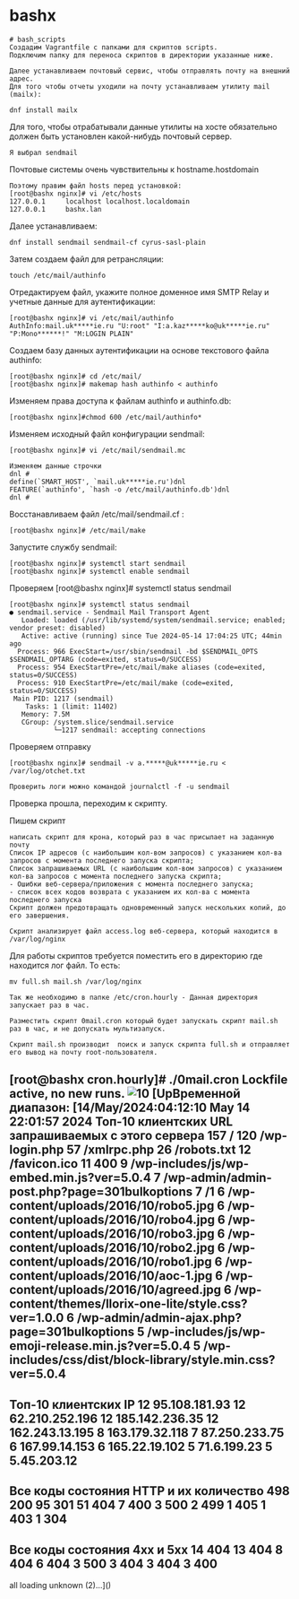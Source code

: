 # bashx
```
# bash_scripts
Создадим Vagrantfile c папками для скриптов scripts.
Подключим папку для переноса скриптов в директории указанные ниже.
```
```
Далее устанавливаем почтовый сервис, чтобы отправлять почту на внешний адрес.
Для того чтобы отчеты уходили на почту устанавливаем утилиту mail (mailx):
```
```
dnf install mailx
```
Для того, чтобы отрабатывали данные утилиты на хосте обязательно должен быть установлен какой-нибудь почтовый сервер.
```
Я выбрал sendmail
```
Почтовые системы очень чувствительны к hostname.hostdomain
```
Поэтому правим файл hosts перед установкой:
[root@bashx nginx]# vi /etc/hosts
127.0.0.1     localhost localhost.localdomain
127.0.0.1     bashx.lan
```
Далее устанавливаем:
```
dnf install sendmail sendmail-cf cyrus-sasl-plain
```
Затем создаем файл для ретрансляции:
```
touch /etc/mail/authinfo
```
Отредактируем файл, укажите полное доменное имя SMTP Relay и учетные данные для аутентификации:
```
[root@bashx nginx]# vi /etc/mail/authinfo
AuthInfo:mail.uk*****ie.ru "U:root" "I:a.kaz*****ko@uk*****ie.ru" "P:Mono******!" "M:LOGIN PLAIN"
```

Создаем базу данных аутентификации на основе текстового файла authinfo:
```
[root@bashx nginx]# cd /etc/mail/
[root@bashx nginx]# makemap hash authinfo < authinfo
```
Изменяем права доступа к файлам authinfo и authinfo.db:
```
[root@bashx nginx]#chmod 600 /etc/mail/authinfo*
```
Изменяем исходный файл конфигурации sendmail:
```
[root@bashx nginx]# vi /etc/mail/sendmail.mc
```
```
Изменяем данные строчки
dnl #
define(`SMART_HOST', `mail.uk*****ie.ru')dnl
FEATURE(`authinfo', `hash -o /etc/mail/authinfo.db')dnl
dnl #
```
Восстанавливаем файл /etc/mail/sendmail.cf :
```
[root@bashx nginx]# /etc/mail/make
```
Запустите службу sendmail:
```
[root@bashx nginx]# systemctl start sendmail
[root@bashx nginx]# systemctl enable sendmail
```
Проверяем
[root@bashx nginx]# systemctl status sendmail
```
[root@bashx nginx]# systemctl status sendmail
● sendmail.service - Sendmail Mail Transport Agent
   Loaded: loaded (/usr/lib/systemd/system/sendmail.service; enabled; vendor preset: disabled)
   Active: active (running) since Tue 2024-05-14 17:04:25 UTC; 44min ago
  Process: 966 ExecStart=/usr/sbin/sendmail -bd $SENDMAIL_OPTS $SENDMAIL_OPTARG (code=exited, status=0/SUCCESS)
  Process: 954 ExecStartPre=/etc/mail/make aliases (code=exited, status=0/SUCCESS)
  Process: 910 ExecStartPre=/etc/mail/make (code=exited, status=0/SUCCESS)
 Main PID: 1217 (sendmail)
    Tasks: 1 (limit: 11402)
   Memory: 7.5M
   CGroup: /system.slice/sendmail.service
           └─1217 sendmail: accepting connections
```
Проверяем отправку
```
[root@bashx nginx]# sendmail -v a.*****@uk*****ie.ru < /var/log/otchet.txt
```
```
Проверить логи можно командой journalctl -f -u sendmail
```
Проверка прошла, переходим к скрипту.


Пишем скрипт
```
написать скрипт для крона, который раз в час присылает на заданную почту
Список IP адресов (с наибольшим кол-вом запросов) с указанием кол-ва запросов c момента последнего запуска скрипта;
Список запрашиваемых URL (с наибольшим кол-вом запросов) с указанием кол-ва запросов c момента последнего запуска скрипта;
- Ошибки веб-сервера/приложения c момента последнего запуска;
- список всех кодов возврата с указанием их кол-ва с момента последнего запуска
Скрипт должен предотвращать одновременный запуск нескольких копий, до его завершения.
```
```
Скрипт анализирует файл access.log веб-сервера, который находится в /var/log/nginx
```
Для работы скриптов требуется поместить его в директорию где находится лог файл. То есть:
```
mv full.sh mail.sh /var/log/nginx
```
```
Так же необходимо в папке /etc/cron.hourly - Данная директория запускает раз в час.
```
```
Разместить скрипт 0mail.cron который будет запускать скрипт mail.sh раз в час, и не допускать мультизапуск.
```
```
Скрипт mail.sh производит  поиск и запуск скрипта full.sh и отправляет его вывод на почту root-пользователя.
```

[root@bashx cron.hourly]# ./0mail.cron
Lockfile active, no new runs.
![10](https://github.com/alexxeykz/bashx/assets/163057177/54cbc7ab-c1af-45c1-bf00-0da261603d5b)
[UpВременной диапазон:
[14/May/2024:04:12:10
May 14 22:01:57 2024
Топ-10 клиентских URL запрашиваемых с этого сервера
    157 /
    120 /wp-login.php
     57 /xmlrpc.php
     26 /robots.txt
     12 /favicon.ico
     11 400
      9 /wp-includes/js/wp-embed.min.js?ver=5.0.4
      7 /wp-admin/admin-post.php?page=301bulkoptions
      7 /1
      6 /wp-content/uploads/2016/10/robo5.jpg
      6 /wp-content/uploads/2016/10/robo4.jpg
      6 /wp-content/uploads/2016/10/robo3.jpg
      6 /wp-content/uploads/2016/10/robo2.jpg
      6 /wp-content/uploads/2016/10/robo1.jpg
      6 /wp-content/uploads/2016/10/aoc-1.jpg
      6 /wp-content/uploads/2016/10/agreed.jpg
      6 /wp-content/themes/llorix-one-lite/style.css?ver=1.0.0
      6 /wp-admin/admin-ajax.php?page=301bulkoptions
      5 /wp-includes/js/wp-emoji-release.min.js?ver=5.0.4
      5 /wp-includes/css/dist/block-library/style.min.css?ver=5.0.4
------------------------------------------------------
Топ-10 клиентских IP
     12 95.108.181.93
     12 62.210.252.196
     12 185.142.236.35
     12 162.243.13.195
      8 163.179.32.118
      7 87.250.233.75
      6 167.99.14.153
      6 165.22.19.102
      5 71.6.199.23
      5 5.45.203.12
------------------------------------------------------
Все коды состояния HTTP и их количество
    498 200
     95 301
     51 404
      7 400
      3 500
      2 499
      1 405
      1 403
      1 304
------------------------------------------------------
Все коды состояния  4xx и 5xx
     14 404
     13 404
      8 404
      6 404
      3 500
      3 404
      3 404
      3 400
------------------------------------------------------
all
loading unknown (2)…]()



